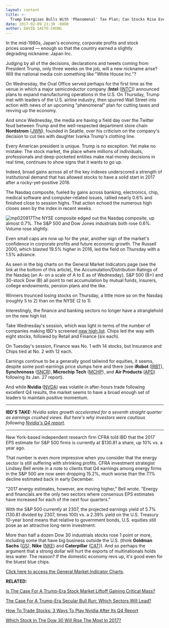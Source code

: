 ```yaml
---
layout: content
title: >-
  Trump Energizes Bulls With 'Phenomenal' Tax Plan; Can Stocks Rise Even As Nvidia Rests?
date: 2017-02-09 21:30 -0800
author: DAVID SAITO-CHUNG
---
```









In the mid-1980s, Japan's economy, corporate profits and stock prices soared — enough so that the country earned a slightly degrading nickname: Japan Inc.


Judging by all of the decisions, declarations and tweets coming from President Trump, only three weeks on the job, will a new nickname arise? Will the national media coin something like "White House Inc."?


On Wednesday, the Oval Office served perhaps for the first time as the venue in which a major semiconductor company (**Intel** ([INTC](https://research.investors.com/quote.aspx?symbol=INTC))) announced plans to expand manufacturing operations in the U.S. On Thursday, Trump met with leaders of the U.S. airline industry, then spurred Wall Street into action with news of an upcoming "phenomenal" plan for cutting taxes and revving up the economy.


And since Wednesday, the media are having a field day over the Twitter feud between Trump and the well-respected department store chain **Nordstrom** ([JWN](https://research.investors.com/quote.aspx?symbol=JWN)), founded in Seattle, over his criticism on the company's decision to cut ties with daughter Ivanka Trump's clothing line.


Every American president is unique. Trump is no exception. Yet make no mistake: The stock market, the place where millions of individuals, professionals and deep-pocketed entities make real-money decisions in real time, continues to show signs that it wants to go up.


Indeed, broad gains across all of the key indexes underscored a strength of institutional demand that has allowed stocks to have a solid start in 2017 after a rocky-yet-positive 2016.


The Nasdaq composite, fueled by gains across banking, electronics, chip, medical software and computer-related issues, rallied nearly 0.6% and finished close to session highs. That action echoed the numerous high closes seen by the index in recent weeks.


![mp020917](https://www.investors.com/wp-content/uploads/2017/02/MP020917-161x300.png)The NYSE composite edged out the Nasdaq composite, up almost 0.7%. The S&P 500 and Dow Jones industrials both rose 0.6%. Volume rose slightly.


Even small caps are now up for the year, another sign of the market's confidence in corporate profits and future economic growth. The Russell 2000, which blasted 19.5% higher in 2016, led the field on Thursday with a 1.5% advance.


As seen in the big charts on the General Market Indicators page (see the link at the bottom of this article), the Accumulation/Distribution Ratings of the Nasdaq (an A- on a scale of A to E as of Wednesday), S&P 500 (B+) and 30-stock Dow (B) all point to net accumulation by mutual funds, insurers, college endowments, pension plans and the like.


Winners trounced losing stocks on Thursday, a little more so on the Nasdaq (roughly 5 to 2) than on the NYSE (2 to 1).


Interestingly, the finance and banking sectors no longer have a stranglehold on the new high list.


Take Wednesday's session, which was light in terms of the number of companies making IBD's screened [new high list](https://www.investors.com/ibd-data-tables/). Chips led the way with eight stocks, followed by Retail and Finance (six each).


On Tuesday's session, Finance was No. 1 with 14 stocks, but Insurance and Chips tied at No. 2 with 12 each.


Earnings continue to be a generally good tailwind for equities, it seems, despite some post-earnings price slumps here and there (see **iRobot** ([IRBT](https://research.investors.com/quote.aspx?symbol=IRBT)), **Synchronoss** ([SNCR](https://research.investors.com/quote.aspx?symbol=SNCR)), **Microchip Tech** ([MCHP](https://research.investors.com/quote.aspx?symbol=MCHP)), and **Air Products** ([APD](https://research.investors.com/quote.aspx?symbol=APD)) following its Jan. 27 report).


And while **Nvidia** ([NVDA](https://research.investors.com/quote.aspx?symbol=NVDA)) was volatile in after-hours trade following excellent Q4 results, the market seems to have a broad enough set of leaders to maintain positive momentum.




---


**IBD'S TAKE:** *Nvidia sales growth accelerated for a seventh straight quarter as earnings crushed views. But here's why investors were cautious following [Nvidia's Q4 report](https://www.investors.com/news/technology/nvidia-beats-q4-targets-stock-falls-late-on-guidance/).*




---


New York-based independent research firm CFRA told IBD that the 2017 EPS estimate for S&P 500 firms is currently at $130.81 a share, up 10% vs. a year ago.


That number is even more impressive when you consider that the energy sector is still suffering with shrinking profits. CFRA investment strategist Lindsey Bell wrote in a note to clients that Q4 earnings among energy firms in the S&P 500 are now seen dropping 15.2%, much worse than the 7.1% decline estimated back in early December.


"2017 energy estimates, however, are moving higher," Bell wrote. "Energy and financials are the only two sectors where consensus EPS estimates have increased for each of the next four quarters."


With the S&P 500 currently at 2307, the projected earnings yield of 5.7% (130.81 divided by 2307, times 100) vs. a 2.39% yield on the U.S. Treasury 10-year bond means that relative to government bonds, U.S. equities still pose as an attractive long-term investment.


 More than half a dozen Dow 30 industrials stocks rose 1 point or more, including some that have big business outside the U.S. (think **Goldman Sachs** ([GS](https://research.investors.com/quote.aspx?symbol=GS)), **Nike** ([NKE](https://research.investors.com/quote.aspx?symbol=NKE)) and **Caterpillar** ([CAT](https://research.investors.com/quote.aspx?symbol=CAT))).
And so perhaps the argument that a strong dollar will hurt the exports of multinationals holds less water. The reason? If the domestic economy revs up, it's good even for the bluest blue chips.


[Click here to access the General Market Indicator Charts](https://www.investors.com/wp-content/uploads/2017/02/IBD0902145724GMI.pdf).


**RELATED:**


[Is The Case For A Trump-Era Stock Market Liftoff Gaining Critical Mass?](https://www.investors.com/market-trend/the-big-picture/nasdaq-leads-upside-is-the-case-for-trump-era-equities-liftoff-gaining-critical-mass/)


[The Case For A Trump-Era Secular Bull Run: Which Sectors Will Lead?](https://www.investors.com/news/trump-win-stocks-rise-new-bull-market/)


[How To Trade Stocks: 3 Ways To Play Nvidia After Its Q4 Report](https://www.investors.com/market-trend/stock-market-today/phenomenal-gain-in-stocks-3-ways-to-trade-nvidia-ahead-of-q4-earnings/)


[Which Stock In The Dow 30 Will Rise The Most In 2017?](https://www.investors.com/market-trend/stock-market-today/stocks-up-broadly-will-apple-emerge-as-the-top-stock-in-the-dow-this-year/)


 




